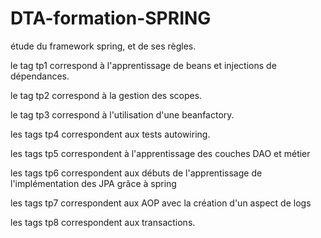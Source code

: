 # DTA-formation-SPRING
étude du framework spring, et de ses règles.


le tag tp1 correspond à l'apprentissage de beans et injections de dépendances.

le tag tp2 correspond à la gestion des scopes.

le tag tp3 correspond à l'utilisation d'une beanfactory.

les tags tp4 correspondent aux tests autowiring.

les tags tp5 correspondent à l'apprentissage des couches DAO et métier

les tags tp6 correspondent aux débuts de l'apprentissage de l'implémentation des JPA grâce à spring

les tags tp7 correspondent aux AOP avec la création d'un aspect de logs

les tags tp8 correspondent aux transactions.
